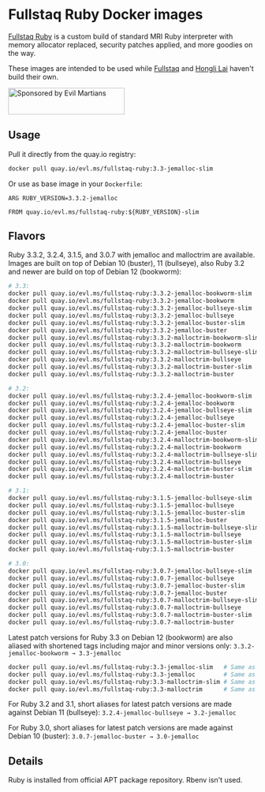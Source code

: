 Fullstaq Ruby Docker images
===========================

[Fullstaq Ruby] is a custom build of standard MRI Ruby interpreter with memory allocator replaced, security patches applied, and more goodies on the way.

These images are intended to be used while [Fullstaq] and [Hongli Lai] haven't build their own.

<a href="https://evilmartians.com/?utm_source=fullstaq-ruby-docker&utm_campaign=project_page">
<img src="https://evilmartians.com/badges/sponsored-by-evil-martians.svg" alt="Sponsored by Evil Martians" width="236" height="54">
</a>

## Usage
Pull it directly from the quay.io registry:

```sh
docker pull quay.io/evl.ms/fullstaq-ruby:3.3-jemalloc-slim
```

Or use as base image in your `Dockerfile`:

```docker
ARG RUBY_VERSION=3.3.2-jemalloc

FROM quay.io/evl.ms/fullstaq-ruby:${RUBY_VERSION}-slim
```

## Flavors

Ruby 3.3.2, 3.2.4, 3.1.5, and 3.0.7 with jemalloc and malloctrim are available. Images are built on top of Debian 10 (buster), 11 (bullseye), also Ruby 3.2 and newer are build on top of Debian 12 (bookworm):

```sh
# 3.3:
docker pull quay.io/evl.ms/fullstaq-ruby:3.3.2-jemalloc-bookworm-slim
docker pull quay.io/evl.ms/fullstaq-ruby:3.3.2-jemalloc-bookworm
docker pull quay.io/evl.ms/fullstaq-ruby:3.3.2-jemalloc-bullseye-slim
docker pull quay.io/evl.ms/fullstaq-ruby:3.3.2-jemalloc-bullseye
docker pull quay.io/evl.ms/fullstaq-ruby:3.3.2-jemalloc-buster-slim
docker pull quay.io/evl.ms/fullstaq-ruby:3.3.2-jemalloc-buster
docker pull quay.io/evl.ms/fullstaq-ruby:3.3.2-malloctrim-bookworm-slim
docker pull quay.io/evl.ms/fullstaq-ruby:3.3.2-malloctrim-bookworm
docker pull quay.io/evl.ms/fullstaq-ruby:3.3.2-malloctrim-bullseye-slim
docker pull quay.io/evl.ms/fullstaq-ruby:3.3.2-malloctrim-bullseye
docker pull quay.io/evl.ms/fullstaq-ruby:3.3.2-malloctrim-buster-slim
docker pull quay.io/evl.ms/fullstaq-ruby:3.3.2-malloctrim-buster

# 3.2:
docker pull quay.io/evl.ms/fullstaq-ruby:3.2.4-jemalloc-bookworm-slim
docker pull quay.io/evl.ms/fullstaq-ruby:3.2.4-jemalloc-bookworm
docker pull quay.io/evl.ms/fullstaq-ruby:3.2.4-jemalloc-bullseye-slim
docker pull quay.io/evl.ms/fullstaq-ruby:3.2.4-jemalloc-bullseye
docker pull quay.io/evl.ms/fullstaq-ruby:3.2.4-jemalloc-buster-slim
docker pull quay.io/evl.ms/fullstaq-ruby:3.2.4-jemalloc-buster
docker pull quay.io/evl.ms/fullstaq-ruby:3.2.4-malloctrim-bookworm-slim
docker pull quay.io/evl.ms/fullstaq-ruby:3.2.4-malloctrim-bookworm
docker pull quay.io/evl.ms/fullstaq-ruby:3.2.4-malloctrim-bullseye-slim
docker pull quay.io/evl.ms/fullstaq-ruby:3.2.4-malloctrim-bullseye
docker pull quay.io/evl.ms/fullstaq-ruby:3.2.4-malloctrim-buster-slim
docker pull quay.io/evl.ms/fullstaq-ruby:3.2.4-malloctrim-buster

# 3.1:
docker pull quay.io/evl.ms/fullstaq-ruby:3.1.5-jemalloc-bullseye-slim
docker pull quay.io/evl.ms/fullstaq-ruby:3.1.5-jemalloc-bullseye
docker pull quay.io/evl.ms/fullstaq-ruby:3.1.5-jemalloc-buster-slim
docker pull quay.io/evl.ms/fullstaq-ruby:3.1.5-jemalloc-buster
docker pull quay.io/evl.ms/fullstaq-ruby:3.1.5-malloctrim-bullseye-slim
docker pull quay.io/evl.ms/fullstaq-ruby:3.1.5-malloctrim-bullseye
docker pull quay.io/evl.ms/fullstaq-ruby:3.1.5-malloctrim-buster-slim
docker pull quay.io/evl.ms/fullstaq-ruby:3.1.5-malloctrim-buster

# 3.0:
docker pull quay.io/evl.ms/fullstaq-ruby:3.0.7-jemalloc-bullseye-slim
docker pull quay.io/evl.ms/fullstaq-ruby:3.0.7-jemalloc-bullseye
docker pull quay.io/evl.ms/fullstaq-ruby:3.0.7-jemalloc-buster-slim
docker pull quay.io/evl.ms/fullstaq-ruby:3.0.7-jemalloc-buster
docker pull quay.io/evl.ms/fullstaq-ruby:3.0.7-malloctrim-bullseye-slim
docker pull quay.io/evl.ms/fullstaq-ruby:3.0.7-malloctrim-bullseye
docker pull quay.io/evl.ms/fullstaq-ruby:3.0.7-malloctrim-buster-slim
docker pull quay.io/evl.ms/fullstaq-ruby:3.0.7-malloctrim-buster
```

Latest patch versions for Ruby 3.3 on Debian 12 (bookworm) are also aliased with shortened tags including major and minor versions only: `3.3.2-jemalloc-bookworm → 3.3-jemalloc`

```sh
docker pull quay.io/evl.ms/fullstaq-ruby:3.3-jemalloc-slim   # Same as quay.io/evl.ms/fullstaq-ruby:3.3.2-jemalloc-bookworm-slim
docker pull quay.io/evl.ms/fullstaq-ruby:3.3-jemalloc        # Same as quay.io/evl.ms/fullstaq-ruby:3.3.2-jemalloc-bookworm
docker pull quay.io/evl.ms/fullstaq-ruby:3.3-malloctrim-slim # Same as quay.io/evl.ms/fullstaq-ruby:3.3.2-malloctrim-bookworm-slim
docker pull quay.io/evl.ms/fullstaq-ruby:3.3-malloctrim      # Same as quay.io/evl.ms/fullstaq-ruby:3.3.2-malloctrim-bookworm
```

For Ruby 3.2 and 3.1, short aliases for latest patch versions are made against Debian 11 (bullseye): `3.2.4-jemalloc-bullseye → 3.2-jemalloc`

For Ruby 3.0, short aliases for latest patch versions are made against Debian 10 (buster): `3.0.7-jemalloc-buster → 3.0-jemalloc`


## Details

Ruby is installed from official APT package repository. Rbenv isn't used.


[Fullstaq Ruby]: https://fullstaqruby.org/ "Ruby, optimized for production"
[Hongli Lai]: https://www.joyfulbikeshedding.com/
[Fullstaq]: https://fullstaq.com/
